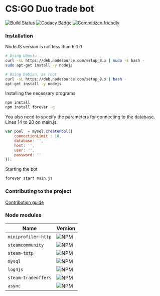 # CS:GO Duo trade bot
[![Build Status](https://travis-ci.org/Hatollint/dev-csgoduo.svg?branch=master)](https://travis-ci.org/Hatollint/dev-csgoduo)
[![Codacy Badge](https://api.codacy.com/project/badge/Grade/518049531227459182b94c0927bf299a)](https://www.codacy.com/app/Hatollint/dev-csgoduo?utm_source=github.com&amp;utm_medium=referral&amp;utm_content=Hatollint/dev-csgoduo&amp;utm_campaign=Badge_Grade)
[![Commitizen friendly](https://img.shields.io/badge/commitizen-friendly-brightgreen.svg)](http://commitizen.github.io/cz-cli/)
### Installation
NodeJS version is not less than 6.0.0
```bash
# Using Ubuntu
curl -sL https://deb.nodesource.com/setup_8.x | sudo -E bash -
sudo apt-get install -y nodejs

# Using Debian, as root
curl -sL https://deb.nodesource.com/setup_8.x | bash -
apt-get install -y nodejs
```

Installing the necessary programs
```bash
npm install
npm install forever -g
```
You also need to specify the parameters for connecting to the database.
Lines 14 to 20 on main.js.
```javascript
var pool  = mysql.createPool({
	connectionLimit : 10,
	database: '',
	host: '',
	user: '',
	password: ''
});
```

Starting the bot
```bash
forever start main.js
```

### Contributing to the project
[Contribution guide](https://github.com/Hatollint/dev-csgoduo/blob/master/.github/CONTRIBUTING.md)

### Node modules

| Name      |Version    |
|-----------|-----------|
| `miniprofiler-http` | ![NPM](https://img.shields.io/npm/v/miniprofiler.svg)|
| `steamcommunity` | ![NPM](https://img.shields.io/npm/v/steamcommunity.svg)|
| `steam-totp` | ![NPM](https://img.shields.io/npm/v/steam-totp.svg)|
| `mysql` | ![NPM](https://img.shields.io/npm/v/mysql.svg)|
| `log4js` | ![NPM](https://img.shields.io/npm/v/log4js.svg)|
| `steam-tradeoffers` | ![NPM](https://img.shields.io/npm/v/steam-tradeoffers.svg)|
| `async` | ![NPM](https://img.shields.io/npm/v/async.svg)|
